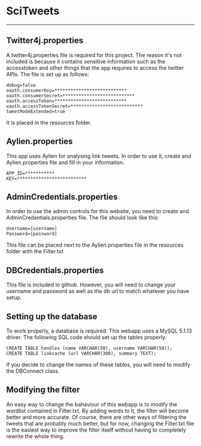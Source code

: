 # SciTweets
------------
## Twitter4j.properties
A twitter4j.properties file is required for this project. The reason it's not included is because it contains sensitive information such as the accesstoken and other things that the app requires to access the twitter APIs. The file is set up as follows:
```
debug=false
oauth.consumerKey=***************************
oauth.consumerSecret=***************************
oauth.accessToken=***************************
oauth.accessTokenSecret=***************************
tweetModeExtended=true
```
It is placed in the resources folder.

## Aylien.properties
This app uses Aylien for analysing link tweets. In order to use it, create and Aylien.properties file and fill in your information.
```
APP_ID=***********
KEY=**************************
```

## AdminCredentials.properties
In order to use the admin controls for this website, you need to create and AdminCredentials.properties file. The file should look like this:
```
Username=[username]
Password=[password]
```
This file can be placed next to the Aylien.properties file in the resources folder with the Filter.txt

## DBCredentials.properties
This file is included in github. However, you will need to change your username and password as well as the db url to match whatever you have setup.

## Setting up the database
To work properly, a database is required. This webapp uses a MySQL 5.1.13 driver. The following SQL code should set up the tables properly.
```
CREATE TABLE handles (name VARCHAR(50), username VARCHAR(50));
CREATE TABLE linkcache (url VARCHAR(300), summary TEXT);
```
If you decide to change the names of these tables, you will need to modify the DBConnect class.

## Modifying the filter
An easy way to change the bahaviour of this webapp is to modify the wordlist contained in Filter.txt. By adding words to it, the filter will become better and more accurate. Of course, there are other ways of filtering the tweets that are probably much better, but for now, changing the Filter.txt file is the easiest way to improve the filter itself without having to completely rewrite the whole thing.
